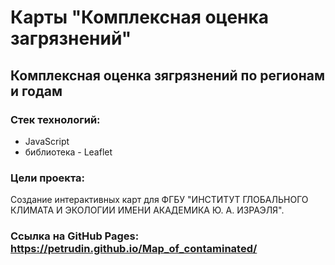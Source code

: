 
# Карты "Комплексная оценка загрязнений"
## Комплексная оценка зягрязнений по регионам и годам
### Стек технологий:
* JavaScript
* библиотека - Leaflet
### Цели проекта:
Создание интерактивных карт для ФГБУ "ИНСТИТУТ ГЛОБАЛЬНОГО КЛИМАТА И ЭКОЛОГИИ ИМЕНИ АКАДЕМИКА Ю. А. ИЗРАЭЛЯ". 
### Ссылка на GitHub Pages: <https://petrudin.github.io/Map_of_contaminated/>
